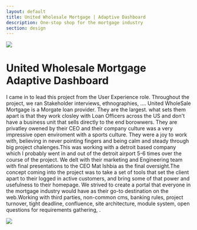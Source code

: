 ```yaml
---
layout: default
title: United Wholesale Mortgage | Adaptive Dashboard
description: One-stop shop for the mortgage industry
section: design
---
```


<div class="eight"><a class="max" rel="group" href="image.jpg" ><img src="image.jpg" alt=" "/></a></div>

<div class="four description">
	<h1><b>United Wholesale Mortgage</b><br/>Adaptive Dashboard</h1>
	<p>I came in to lead  this project from the User Experience role. Throughout the project, we ran Stakeholder interviews, ethnographies, .... United WholeSale Mortgage is a Morgate loan provider. They are the largest. what sets them apart is  that they work closley with Loan Officers across the US and don't have a business unit that sells directly to the end borowwers. They are privatley owened by their CEO and their company culture was a very impressive open enviroment with a sports culture. They were a joy to work with, believing in never pointing fingers and being calm and steady through big project chalenges.This was working with a detroit based company which I probably went in and out of the detroit airport 5-6 times over the course of the project. We delt with their marketing and Engineering team with final presentations to the CEO Mat Ishbia as the final oversight.The concept coming into the project was to take a set of tools that set the client apart to their logged in active customers, and bring some of that power and usefulness to their homepage. We strived to create a portal that everyone in the mortgage industry would have as their go-to destination on the web.Working with third parties, non-common cms, banking rules, project turnover, tight deadline, confluence, site architecture, module system, open questions for requirements gathering, .</p>
</div>

<div class="full"><a class="max" rel="group" href="image.jpg" ><img src="image.jpg" alt=" "/></a></div>
